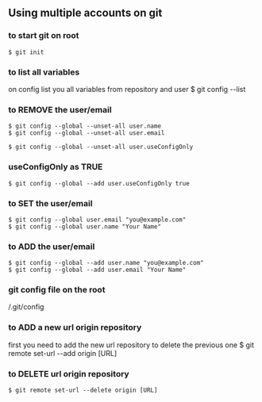 ## Using multiple accounts on git 

### to start git on root
    $ git init

### to list all variables
on config list you all variables from repository and user
    $ git config --list

### to REMOVE the user/email
    $ git config --global --unset-all user.name
    $ git config --global --unset-all user.email
 
    $ git config --global --unset-all user.useConfigOnly

### useConfigOnly as TRUE
    $ git config --global --add user.useConfigOnly true

### to SET the user/email
    $ git config --global user.email "you@example.com"
    $ git config --global user.name "Your Name"

### to ADD the user/email
    $ git config --global --add user.name "you@example.com"
    $ git config --global --add user.email "Your Name"

### git config file on the root
/.git/config

### to ADD a new url origin repository
first you need to add the new url repository to delete the previous one
    $ git remote set-url --add origin [URL]

### to DELETE url origin repository
    $ git remote set-url --delete origin [URL]